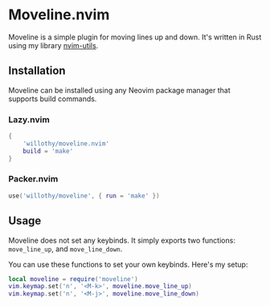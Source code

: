 # Moveline.nvim

Moveline is a simple plugin for moving lines up and down. It's written in Rust using my library [nvim-utils](https://github.com/willothy/nvim-utils).

## Installation

Moveline can be installed using any Neovim package manager that supports build commands.

### Lazy.nvim

```lua
{
    'willothy/moveline.nvim'
    build = 'make'
}
```

### Packer.nvim

```lua
use('willothy/moveline', { run = 'make' })
```

## Usage

Moveline does not set any keybinds. It simply exports two functions: `move_line_up`, and `move_line_down`.

You can use these functions to set your own keybinds. Here's my setup:

```lua
local moveline = require('moveline')
vim.keymap.set('n', '<M-k>', moveline.move_line_up)
vim.keymap.set('n', '<M-j>', moveline.move_line_down)
```
